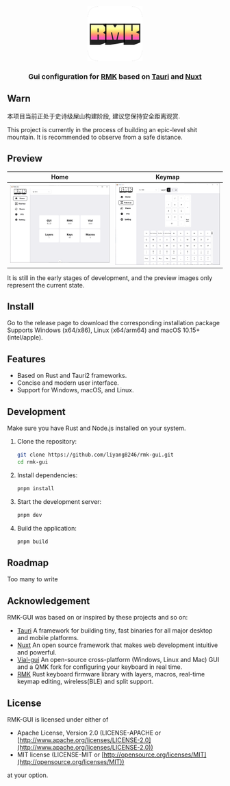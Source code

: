 <div align="center">
<img src="./src-tauri/icons/icon.png" alt="Clash" width="128" />
<h3>
Gui configuration for <a href="https://github.com/HaoboGu/rmk">RMK</a> based on <a href="https://github.com/tauri-apps/tauri">Tauri</a> and <a href="https://github.com/nuxt/nuxt">Nuxt</a>
<h3>
</div>

## Warn

本项目当前正处于史诗级屎山构建阶段, 建议您保持安全距离观赏.

This project is currently in the process of building an epic-level shit mountain. It is recommended to observe from a safe distance.

## Preview

| Home                                | Keymap                                |
| ----------------------------------- | ------------------------------------- |
| ![preview](./docs/preview_home.png) | ![preview](./docs/preview_keymap.png) |

It is still in the early stages of development, and the preview images only represent the current state.

## Install

Go to the release page to download the corresponding installation package
Supports Windows (x64/x86), Linux (x64/arm64) and macOS 10.15+ (intel/apple).

## Features

- Based on Rust and Tauri2 frameworks.
- Concise and modern user interface.
- Support for Windows, macOS, and Linux.

## Development

Make sure you have Rust and Node.js installed on your system.

1. Clone the repository:
   ```bash
   git clone https://github.com/liyang8246/rmk-gui.git
   cd rmk-gui
   ```
2. Install dependencies:
   ```bash
   pnpm install
   ```
3. Start the development server:
   ```bash
   pnpm dev
   ```
4. Build the application:
   ```bash
   pnpm build
   ```

## Roadmap

Too many to write

## Acknowledgement

RMK-GUI was based on or inspired by these projects and so on:

- [Tauri](https://github.com/tauri-apps/tauri) A framework for building tiny, fast binaries for all major desktop and mobile platforms.
- [Nuxt](https://github.com/nuxt/nuxt) An open source framework that makes web development intuitive and powerful.
- [Vial-gui](https://github.com/vial-kb/vial-gui) An open-source cross-platform (Windows, Linux and Mac) GUI and a QMK fork for configuring your keyboard in real time.
- [RMK](https://github.com/HaoboGu/rmk) Rust keyboard firmware library with layers, macros, real-time keymap editing, wireless(BLE) and split support.

## License

RMK-GUI is licensed under either of

- Apache License, Version 2.0 (LICENSE-APACHE or [http://www.apache.org/licenses/LICENSE-2.0](http://www.apache.org/licenses/LICENSE-2.0))
- MIT license (LICENSE-MIT or [http://opensource.org/licenses/MIT](http://opensource.org/licenses/MIT))

at your option.
